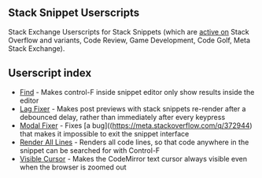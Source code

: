 ## Stack Snippet Userscripts

Stack Exchange Userscripts for Stack Snippets (which are [active on](https://meta.stackexchange.com/q/239507) Stack Overflow and variants, Code Review, Game Development, Code Golf, Meta Stack Exchange).

## Userscript index

- [Find](https://github.com/CertainPerformance/Stack-Exchange-Userscripts/tree/master/Stack-Snippet-Userscripts/Find) - Makes control-F inside snippet editor only show results inside the editor
- [Lag Fixer](https://github.com/CertainPerformance/Stack-Exchange-Userscripts/tree/master/Stack-Snippet-Userscripts/Lag-Fixer) - Makes post previews with stack snippets re-render after a debounced delay, rather than immediately after every keypress
- [Modal Fixer](https://github.com/CertainPerformance/Stack-Exchange-Userscripts/tree/master/Stack-Snippet-Userscripts/Modal-Fixer) - Fixes [a bug]((https://meta.stackoverflow.com/q/372944) that makes it impossible to exit the snippet interface
- [Render All Lines](https://github.com/CertainPerformance/Stack-Exchange-Userscripts/tree/master/Stack-Snippet-Userscripts/Render-All-Lines) - Renders all code lines, so that code anywhere in the snippet can be searched for with Control-F
- [Visible Cursor](https://github.com/CertainPerformance/Stack-Exchange-Userscripts/tree/master/Stack-Snippet-Userscripts/Visible-Cursor) - Makes the CodeMirror text cursor always visible even when the browser is zoomed out
